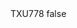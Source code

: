 <?xml version="1.0" encoding="UTF-8"?>
<CustomMetadata xmlns="http://soap.sforce.com/2006/04/metadata">
    <label>TXU778</label>
    <protected>false</protected>
</CustomMetadata>
